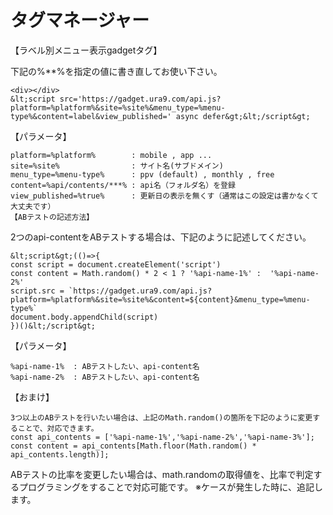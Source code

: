 タグマネージャー
===

【ラベル別メニュー表示gadgetタグ】

下記の%**%を指定の値に書き直してお使い下さい。
```
<div></div>
&lt;script src='https://gadget.ura9.com/api.js?platform=%platform%&site=%site%&menu_type=%menu-type%&content=label&view_published=' async defer&gt;&lt;/script&gt;
```

【パラメータ】
```
platform=%platform%        : mobile , app ...
site=%site%                : サイト名(サブドメイン)
menu_type=%menu-type%      : ppv (default) , monthly , free
content=%api/contents/***% : api名（フォルダ名）を登録
view_published=%true%      : 更新日の表示を無くす（通常はこの設定は書かなくて大丈夫です）
【ABテストの記述方法】
```

2つのapi-contentをABテストする場合は、下記のように記述してください。

```
&lt;script&gt;(()=>{
const script = document.createElement('script')
const content = Math.random() * 2 < 1 ? '%api-name-1%' :  '%api-name-2%'
script.src = `https://gadget.ura9.com/api.js?platform=%platform%&site=%site%&content=${content}&menu_type=%menu-type%`
document.body.appendChild(script)
})()&lt;/script&gt;
```

【パラメータ】
```
%api-name-1%  : ABテストしたい、api-content名
%api-name-2%  : ABテストしたい、api-content名
```

【おまけ】
```
3つ以上のABテストを行いたい場合は、上記のMath.random()の箇所を下記のように変更することで、対応できます。
const api_contents = ['%api-name-1%','%api-name-2%','%api-name-3%'];
const content = api_contents[Math.floor(Math.random() * api_contents.length)];
```

ABテストの比率を変更したい場合は、math.randomの取得値を、比率で判定するプログラミングをすることで対応可能です。
※ケースが発生した時に、追記します。